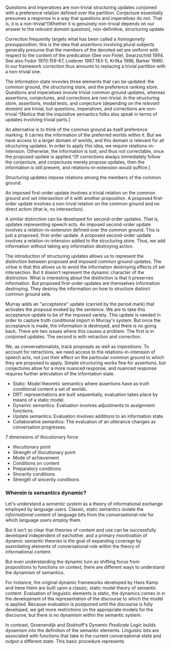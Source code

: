 Questions and imperatives are non-trivial structuring updates conjoined with a preference relation defined over the partition. Conjecture essentially presumes a response in a way that questions and imperatives do not. That is, it is a non-trivial^[Whether it is genuinely non-trivial depends on our answer to the *relevant domain* question], non-definitive, structuring update.

Correction frequently targets what has been called a *homogeneity presupposition*; this is the idea that assertions involving plural subjects generally presume that the members of the denoted set are uniform with respect to the content of the predication (See von Fintel, Swarzschild 1994. See also Fodor 1970:159-67, Loebner 1987:183-5, Krifka 1996, Barker 1996). In our framework correction thus amounts to replacing a trivial partition with a non-trivial one.

The information state invovles three elements that can be updated: the common ground, the structuring store, and the preference ranking store. Questions and imperatives invovle trivial common ground updates, whereas assertions, conjectures, and corrections are non-trivial. In the structuring store, assertions, modal tests, and conjecture (depending on the *relevant domain*) are trivial, but questions, imperatives, and corrections are non-trivial.^[Notice that the inquisitive semantics folks also speak in terms of updates involving trivial parts.]

An alternative is to think of the common ground as itself preference marking. It carries the information of the preferred worlds within it. But we have access to a larger domain of worlds, and this domain is relevant for all structuring updates. In order to apply this idea, we require relations-in-intension. Otherwise, the information is lost, and thus not correctable, once the proposed update is applied.^[If corrections always immediately follow the conjecture, and conjectures merely propose updates, then the information is still present, and relations-in-extension would suffice.]

Structuring updates impose relations among the members of the common ground. 

An imposed first-order update involves a trivial relation on the common ground and set intersection of it with another proposition. 
A proposed first-order update involves a non-trival relation on the common ground and no direct action (that is, no intersection).

A similar distinction can be developed for second-order updates. That is, updates representing speech acts.
An imposed second-order update involves a relation-in-extension defined over the common ground. This is just a proposed, first-order update.
A proposed second-order update involves a relation-in-intension added to the structuring store. Thus, we add information without taking any information destroying action.

The introduction of structuring updates allows us to represent the distinction between proposed and imposed common ground updates. The virtue is that this allows us to avoid the information destroying effects of set intersection. But it doesn't represent the dynamic character of the distinction. What is interesting about the distinction is that it preserves information. But proposed first-order updates are themselves information destroying. They destroy the information on how to structure distinct common ground sets.

Murray adds an "acceptance" update (carried by the period mark) that activates the proposal evoked by the sentence. We are to take this acceptance update to be of the imposed variety. This update is needed in order to capture truth conditional import in Murray's system. But once the acceptance is made, the information is destroyed, and there is no going back. There are two issues where this causes a problem. The first is in conjoined updates. The second is with retraction and correction.

We, as conversationalists, track proposals as well as impositions. To account for retractions, we need access to the relations-in-intension of speech acts, not just their effect on the particular common ground to which they are proposed to apply. Simple structuring works fine for assertions, but conjectures allow for a more nuanced response, and nuanced response requires further articulation of the information state.

+ Static: Model theoretic semantics where assertions have as truth conditional content a set of worlds.
+ DRT: representations are built sequentially, evaluation takes place by means of a static model.
+ Dynamic semantics: Evaluation involves adjustments to assignment functions.
+ Update semantics: Evaluation involves additions to an information state.
+ Collaborative semantics: The evaluation of an utterance changes as conversation progresses.

7 dimensions of illocutionary force
+ Illocutionary point
+ Strength of illocutionary point
+ Mode of achievement
+ Conditions on content
+ Preparatory conditions
+ Sincerity conditions
+ Strength of sincerity conditions

### Wherein is semantics dynamic?

Let's understand a *semantic system* as a theory of informational exchange employed by language users. Classic, static semantics isolate the *informational content* of language bits from the *conversational role* for which language users employ them.

But it isn't so clear that theories of content and use can be successfully developed independent of eachother, and a primary movitivation of dynamic semantic theories is the goal of expanding coverage by assimilating elements of conversational role within the theory of informational content.

But even understanding the dynamic turn as shifting focus from propositions to functions on context, there are different ways to understand the dynamism of semantics.

For instance, the original dynamic frameworks developed by Hans Kamp and Irene Heim are built upon a classic, static model theory of semantic content. Evaluation of linguistic elements is static, the dynamics comes in in the development of the representation of the discourse to which the model is applied. Because evaluation is postponed until the discourse is fully developed, we get more restrictions on the appropriate models for the discourse, but there is no dynamism *within* the semantic system.

In contrast, Groenendijk and Stokhoff's *Dynamic Predicate Logic* builds dynamism into the definition of the semantic elements. Linguistic bits are associated with functions that take in the current conversational state and output a different state. This basic procedure represents 
